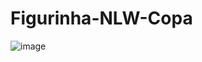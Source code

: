 # Figurinha-NLW-Copa
![image](https://user-images.githubusercontent.com/69489641/198883097-606b160a-3893-4c7e-aa9a-8fb5ae393e1e.png)
